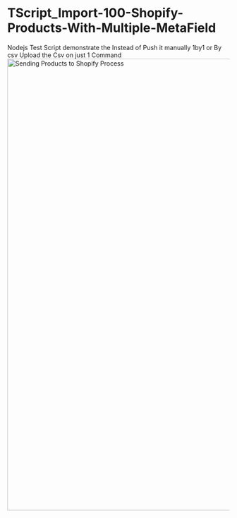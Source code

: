 # TScript_Import-100-Shopify-Products-With-Multiple-MetaField
Nodejs Test Script demonstrate the Instead of Push it manually 1by1 or By csv Upload the Csv on just 1 Command
<img width="1536" height="1024" alt="Sending Products to Shopify Process" src="https://github.com/user-attachments/assets/e1b40a28-9aec-4dac-8105-bbef6bdcc522" />
